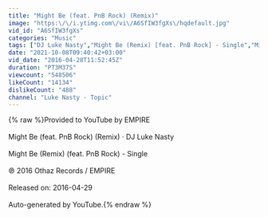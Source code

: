 ```yaml
---
title: "Might Be (feat. PnB Rock) (Remix)"
image: "https:\/\/i.ytimg.com\/vi\/A6SfIW3fgXs\/hqdefault.jpg"
vid_id: "A6SfIW3fgXs"
categories: "Music"
tags: ["DJ Luke Nasty","Might Be (Remix) [feat. PnB Rock] - Single","Might Be (feat. PnB Rock)(Remix)"]
date: "2021-10-08T09:40:42+03:00"
vid_date: "2016-04-28T11:52:45Z"
duration: "PT3M37S"
viewcount: "548506"
likeCount: "14134"
dislikeCount: "488"
channel: "Luke Nasty - Topic"
---
```

{% raw %}Provided to YouTube by EMPIRE<br /><br />Might Be (feat. PnB Rock) (Remix) · DJ Luke Nasty<br /><br />Might Be (Remix) (feat. PnB Rock) - Single<br /><br />℗ 2016 Othaz Records / EMPIRE<br /><br />Released on: 2016-04-29<br /><br />Auto-generated by YouTube.{% endraw %}
